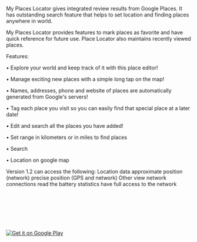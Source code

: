 My Places Locator gives integrated review results from Google Places. It has outstanding search feature that helps to set location and finding places anywhere in world.

My Places Locator provides features to mark places as favorite and have quick reference for future use. Place Locator also maintains recently viewed places.



Features:

• Explore your world and keep track of it with this place editor!

• Manage exciting new places with a simple long tap on the map!

• Names, addresses, phone and website of places are automatically generated from 
Google's servers!

• Tag each place you visit so you can easily find that special place at a later date!

• Edit and search all the places you have added!

• Set range in kilometers or in miles to find places

• Search

• Location on google map



Version 1.2 can access the following:
Location data
approximate position (network)
precise position (GPS and network)
Other
view network connections
read the battery statistics
have full access to the network


<br/><br/><br/><br/><br/><br/>
<a href='https://play.google.com/store/apps/details?id=com.myplacelocator&pcampaignid=MKT-Other-global-all-co-prtnr-py-PartBadge-Mar2515-1'><img alt='Get it on Google Play' src='https://play.google.com/intl/en_us/badges/images/generic/en_badge_web_generic.png'/></a>
